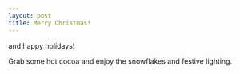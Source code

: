 ```yaml
---
layout: post
title: Merry Christmas!
---
```


and happy holidays!

Grab some hot cocoa and enjoy the snowflakes and festive lighting.